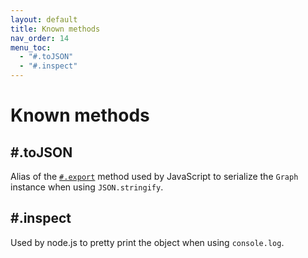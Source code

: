 ```yaml
---
layout: default
title: Known methods
nav_order: 14
menu_toc:
  - "#.toJSON"
  - "#.inspect"
---
```


# Known methods

## #.toJSON

Alias of the [`#.export`](#export) method used by JavaScript to serialize the `Graph` instance when using `JSON.stringify`.

## #.inspect

Used by node.js to pretty print the object when using `console.log`.
